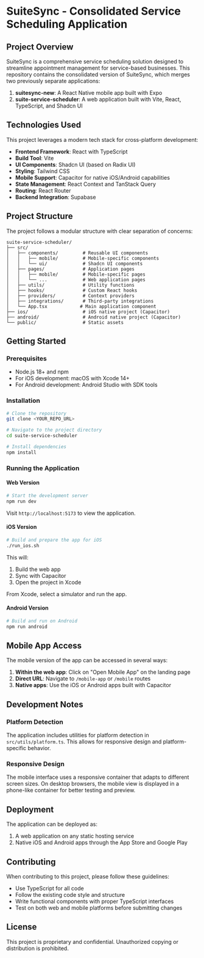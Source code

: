 # SuiteSync - Consolidated Service Scheduling Application

## Project Overview

SuiteSync is a comprehensive service scheduling solution designed to streamline appointment management for service-based businesses. This repository contains the consolidated version of SuiteSync, which merges two previously separate applications:

1. **suitesync-new**: A React Native mobile app built with Expo
2. **suite-service-scheduler**: A web application built with Vite, React, TypeScript, and Shadcn UI

## Technologies Used

This project leverages a modern tech stack for cross-platform development:

- **Frontend Framework**: React with TypeScript
- **Build Tool**: Vite
- **UI Components**: Shadcn UI (based on Radix UI)
- **Styling**: Tailwind CSS
- **Mobile Support**: Capacitor for native iOS/Android capabilities
- **State Management**: React Context and TanStack Query
- **Routing**: React Router
- **Backend Integration**: Supabase

## Project Structure

The project follows a modular structure with clear separation of concerns:

```
suite-service-scheduler/
├── src/
│   ├── components/         # Reusable UI components
│   │   ├── mobile/         # Mobile-specific components
│   │   └── ui/             # Shadcn UI components
│   ├── pages/              # Application pages
│   │   ├── mobile/         # Mobile-specific pages
│   │   └── ...             # Web application pages
│   ├── utils/              # Utility functions
│   ├── hooks/              # Custom React hooks
│   ├── providers/          # Context providers
│   ├── integrations/       # Third-party integrations
│   └── App.tsx            # Main application component
├── ios/                    # iOS native project (Capacitor)
├── android/                # Android native project (Capacitor)
└── public/                 # Static assets
```

## Getting Started

### Prerequisites

- Node.js 18+ and npm
- For iOS development: macOS with Xcode 14+
- For Android development: Android Studio with SDK tools

### Installation

```sh
# Clone the repository
git clone <YOUR_REPO_URL>

# Navigate to the project directory
cd suite-service-scheduler

# Install dependencies
npm install
```

### Running the Application

#### Web Version

```sh
# Start the development server
npm run dev
```

Visit `http://localhost:5173` to view the application.

#### iOS Version

```sh
# Build and prepare the app for iOS
./run_ios.sh
```

This will:
1. Build the web app
2. Sync with Capacitor
3. Open the project in Xcode

From Xcode, select a simulator and run the app.

#### Android Version

```sh
# Build and run on Android
npm run android
```

## Mobile App Access

The mobile version of the app can be accessed in several ways:

1. **Within the web app**: Click on "Open Mobile App" on the landing page
2. **Direct URL**: Navigate to `/mobile-app` or `/mobile` routes
3. **Native apps**: Use the iOS or Android apps built with Capacitor

## Development Notes

### Platform Detection

The application includes utilities for platform detection in `src/utils/platform.ts`. This allows for responsive design and platform-specific behavior.

### Responsive Design

The mobile interface uses a responsive container that adapts to different screen sizes. On desktop browsers, the mobile view is displayed in a phone-like container for better testing and preview.

## Deployment

The application can be deployed as:

1. A web application on any static hosting service
2. Native iOS and Android apps through the App Store and Google Play

## Contributing

When contributing to this project, please follow these guidelines:

- Use TypeScript for all code
- Follow the existing code style and structure
- Write functional components with proper TypeScript interfaces
- Test on both web and mobile platforms before submitting changes

## License

This project is proprietary and confidential. Unauthorized copying or distribution is prohibited.
